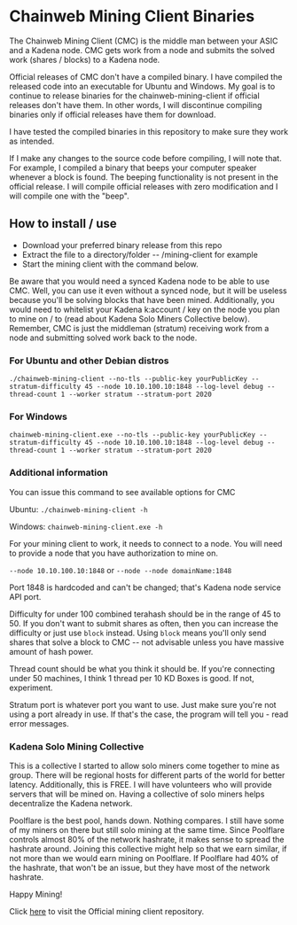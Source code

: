 # Chainweb Mining Client Binaries

The Chainweb Mining Client (CMC) is the middle man between your ASIC and a Kadena node. CMC gets work from a node and submits the solved work (shares / blocks) to a Kadena node.

Official releases of CMC don't have a compiled binary. I have compiled the released code into an executable for Ubuntu and Windows. My goal is to continue to release binaries for the chainweb-mining-client if official releases don't have them. In other words, I will discontinue compiling binaries only if official releases have them for download.

I have tested the compiled binaries in this repository to make sure they work as intended.

If I make any changes to the source code before compiling, I will note that. For example, I compiled a binary that beeps your computer speaker whenever a block is found. The beeping functionality is not present in the official release. I will compile official releases with zero modification and I will compile one with the "beep".

## How to install / use

- Download your preferred binary release from this repo
- Extract the file to a directory/folder -- /mining-client for example
- Start the mining client with the command below.

Be aware that you would need a synced Kadena node to be able to use CMC. Well, you can use it even without a synced node, but it will be useless because you'll be solving blocks that have been mined. Additionally, you would need to whitelist your Kadena k:account / key on the node you plan to mine on / to (read about Kadena Solo Miners Collective below). Remember, CMC is just the middleman (stratum) receiving work from a node and submitting solved work back to the node.

### For Ubuntu and other Debian distros

```./chainweb-mining-client --no-tls --public-key yourPublicKey --stratum-difficulty 45 --node 10.10.100.10:1848 --log-level debug --thread-count 1 --worker stratum --stratum-port 2020```

### For Windows

```chainweb-mining-client.exe --no-tls --public-key yourPublicKey --stratum-difficulty 45 --node 10.10.100.10:1848 --log-level debug --thread-count 1 --worker stratum --stratum-port 2020```

### Additional information

You can issue this command to see available options for CMC

Ubuntu: ```./chainweb-mining-client -h```

Windows: ```chainweb-mining-client.exe -h```

For your mining client to work, it needs to connect to a node. You will need to provide a node that you have authorization to mine on.

```--node 10.10.100.10:1848``` or ```--node --node domainName:1848```

Port 1848 is hardcoded and can't be changed; that's Kadena node service API port.

Difficulty for under 100 combined terahash should be in the range of 45 to 50. If you don't want to submit shares as often, then you can increase the difficulty or just use `block` instead. Using `block` means you'll only send shares that solve a block to CMC -- not advisable unless you have massive amount of hash power.

Thread count should be what you think it should be. If you're connecting under 50 machines, I think 1 thread per 10 KD Boxes is good. If not, experiment.

Stratum port is whatever port you want to use. Just make sure you're not using a port already in use. If that's the case, the program will tell you - read error messages.

### Kadena Solo Mining Collective

This is a collective I started to allow solo miners come together to mine as group. There will be regional hosts for different parts of the world for better latency. Additionally, this is FREE. I will have volunteers who will provide servers that will be mined on. Having a collective of solo miners helps decentralize the Kadena network.

Poolflare is the best pool, hands down. Nothing compares. I still have some of my miners on there but still solo mining at the same time. Since Poolflare controls almost 80% of the network hashrate, it makes sense to spread the hashrate around. Joining this collective might help so that we earn similar, if not more than we would earn mining on Poolflare. If Poolflare had 40% of the hashrate, that won't be an issue, but they have most of the network hashrate.

Happy Mining!

Click [here](https://github.com/kadena-io/chainweb-mining-client) to visit the Official mining client repository.







